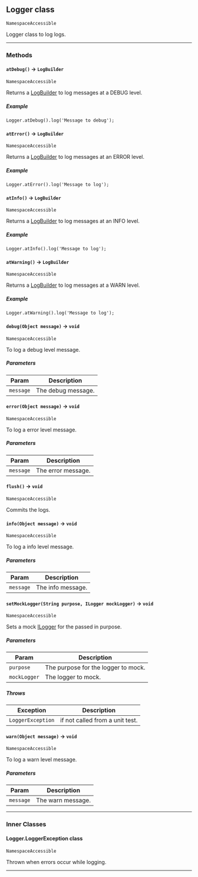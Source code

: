 ## Logger class

`NamespaceAccessible`

Logger class to log logs.

---
### Methods
<!-- panels:start -->
<!-- div:left-panel -->
#### `atDebug()` → `LogBuilder`

`NamespaceAccessible`

Returns a [LogBuilder](apis/Logger/LogBuilder.md) to log messages at a DEBUG level.

<!-- div:right-panel -->
##### Example
```apex
Logger.atDebug().log('Message to debug');
```

<!-- panels:end -->
<!-- panels:start -->
<!-- div:left-panel -->
#### `atError()` → `LogBuilder`

`NamespaceAccessible`

Returns a [LogBuilder](apis/Logger/LogBuilder.md) to log messages at an ERROR level.

<!-- div:right-panel -->
##### Example
```apex
Logger.atError().log('Message to log');
```

<!-- panels:end -->
<!-- panels:start -->
<!-- div:left-panel -->
#### `atInfo()` → `LogBuilder`

`NamespaceAccessible`

Returns a [LogBuilder](apis/Logger/LogBuilder.md) to log messages at an INFO level.

<!-- div:right-panel -->
##### Example
```apex
Logger.atInfo().log('Message to log');
```

<!-- panels:end -->
<!-- panels:start -->
<!-- div:left-panel -->
#### `atWarning()` → `LogBuilder`

`NamespaceAccessible`

Returns a [LogBuilder](apis/Logger/LogBuilder.md) to log messages at a WARN level.

<!-- div:right-panel -->
##### Example
```apex
Logger.atWarning().log('Message to log');
```

<!-- panels:end -->
<!-- panels:start -->
<!-- div:left-panel -->
#### `debug(Object message)` → `void`

`NamespaceAccessible`

To log a debug level message.

##### Parameters
|Param|Description|
|-----|-----------|
|`message` |  The debug message. |

<!-- panels:end -->
<!-- panels:start -->
<!-- div:left-panel -->
#### `error(Object message)` → `void`

`NamespaceAccessible`

To log a error level message.

##### Parameters
|Param|Description|
|-----|-----------|
|`message` |  The error message. |

<!-- panels:end -->
<!-- panels:start -->
<!-- div:left-panel -->
#### `flush()` → `void`

`NamespaceAccessible`

Commits the logs.

<!-- panels:end -->
<!-- panels:start -->
<!-- div:left-panel -->
#### `info(Object message)` → `void`

`NamespaceAccessible`

To log a info level message.

##### Parameters
|Param|Description|
|-----|-----------|
|`message` |  The info message. |

<!-- panels:end -->
<!-- panels:start -->
<!-- div:left-panel -->
#### `setMockLogger(String purpose, ILogger mockLogger)` → `void`

`NamespaceAccessible`

Sets a mock [ILogger](apis/Logger/ILogger.md) for the passed in purpose.

##### Parameters
|Param|Description|
|-----|-----------|
|`purpose` |  The purpose for the logger to mock. |
|`mockLogger` |  The logger to mock. |

##### Throws
|Exception|Description|
|---------|-----------|
|`LoggerException` |  if not called from a unit test. |

<!-- panels:end -->
<!-- panels:start -->
<!-- div:left-panel -->
#### `warn(Object message)` → `void`

`NamespaceAccessible`

To log a warn level message.

##### Parameters
|Param|Description|
|-----|-----------|
|`message` |  The warn message. |

<!-- panels:end -->
---
### Inner Classes

#### Logger.LoggerException class

`NamespaceAccessible`

Thrown when errors occur while logging.

---
